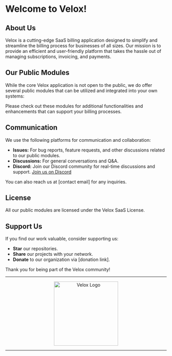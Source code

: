 # Welcome to Velox!

## About Us

Velox is a cutting-edge SaaS billing application designed to simplify and streamline the billing process for businesses of all sizes. Our mission is to provide an efficient and user-friendly platform that takes the hassle out of managing subscriptions, invoicing, and payments.

## Our Public Modules

While the core Velox application is not open to the public, we do offer several public modules that can be utilized and integrated into your own systems:

Please check out these modules for additional functionalities and enhancements that can support your billing processes.

## Communication

We use the following platforms for communication and collaboration:

- **Issues:** For bug reports, feature requests, and other discussions related to our public modules.
- **Discussions:** For general conversations and Q&A.
- **Discord:** Join our Discord community for real-time discussions and support. [Join us on Discord](https://discord.com/your-discord-channel)

You can also reach us at [contact email] for any inquiries.

## License

All our public modules are licensed under the Velox SaaS License.

## Support Us

If you find our work valuable, consider supporting us:

- **Star** our repositories.
- **Share** our projects with your network.
- **Donate** to our organization via [donation link].

Thank you for being part of the Velox community!

---

<p align="center">
  <img src="https://assets.veloxbill.net/a/Eh0WEU.png" alt="Velox Logo" width="200">
</p>

---
